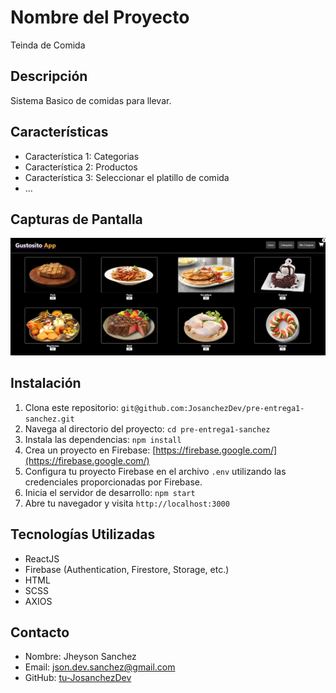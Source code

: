 # Nombre del Proyecto

Teinda de Comida

## Descripción

Sistema Basico de comidas para llevar.

## Características

- Característica 1: Categorias
- Característica 2: Productos
- Característica 3: Seleccionar el platillo de comida
- ...

## Capturas de Pantalla

![Alt text](image-1.png)

## Instalación

1. Clona este repositorio: `git@github.com:JosanchezDev/pre-entrega1-sanchez.git`
2. Navega al directorio del proyecto: `cd pre-entrega1-sanchez`
3. Instala las dependencias: `npm install`
4. Crea un proyecto en Firebase: [https://firebase.google.com/](https://firebase.google.com/)
5. Configura tu proyecto Firebase en el archivo `.env` utilizando las credenciales proporcionadas por Firebase.
6. Inicia el servidor de desarrollo: `npm start`
7. Abre tu navegador y visita `http://localhost:3000`

## Tecnologías Utilizadas

- ReactJS
- Firebase (Authentication, Firestore, Storage, etc.)
- HTML
- SCSS
- AXIOS

## Contacto

- Nombre: Jheyson Sanchez
- Email: json.dev.sanchez@gmail.com
- GitHub: [tu-JosanchezDev](https://github.com/JosanchezDev)